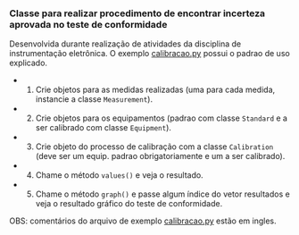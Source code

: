 ### Classe para realizar procedimento de encontrar incerteza aprovada no teste de conformidade
Desenvolvida durante realização de atividades da disciplina de instrumentação eletrônica.
O exemplo [calibracao.py](https://github.com/igor-stefan/calibClassInst/blob/master/calibracao.py) possui o padrao de uso explicado.
-    1. Crie objetos para as medidas realizadas (uma para cada medida, instancie a classe ```Measurement```).
-    2. Crie objetos para os equipamentos (padrao com classe ```Standard``` e a ser calibrado com classe ```Equipment```).
-    3. Crie objeto do processo de calibração com a classe ```Calibration``` (deve ser um equip. padrao obrigatoriamente e um a ser calibrado).
-    4. Chame o método ```values()``` e veja o resultado.
-    5. Chame o método ```graph()``` e passe algum índice do vetor resultados e veja o resultado gráfico do teste de conformidade.

OBS: comentários do arquivo de exemplo [calibracao.py](https://github.com/igor-stefan/calibClassInst/blob/master/calibracao.py) estão em ingles.